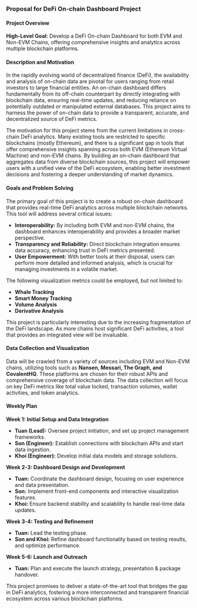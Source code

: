 ### Proposal for DeFi On-chain Dashboard Project

#### Project Overview
**High-Level Goal:** Develop a DeFi On-chain Dashboard for both EVM and Non-EVM Chains, offering comprehensive insights and analytics across multiple blockchain platforms.

#### Description and Motivation
In the rapidly evolving world of decentralized finance (DeFi), the availability and analysis of on-chain data are pivotal for users ranging from retail investors to large financial entities. An on-chain dashboard differs fundamentally from its off-chain counterpart by directly integrating with blockchain data, ensuring real-time updates, and reducing reliance on potentially outdated or manipulated external databases. This project aims to harness the power of on-chain data to provide a transparent, accurate, and decentralized source of DeFi metrics.

The motivation for this project stems from the current limitations in cross-chain DeFi analytics. Many existing tools are restricted to specific blockchains (mostly Ethereum), and there is a significant gap in tools that offer comprehensive insights spanning across both EVM (Ethereum Virtual Machine) and non-EVM chains. By building an on-chain dashboard that aggregates data from diverse blockchain sources, this project will empower users with a unified view of the DeFi ecosystem, enabling better investment decisions and fostering a deeper understanding of market dynamics.

#### Goals and Problem Solving
The primary goal of this project is to create a robust on-chain dashboard that provides real-time DeFi analytics across multiple blockchain networks. This tool will address several critical issues:
- **Interoperability:** By including both EVM and non-EVM chains, the dashboard enhances interoperability and provides a broader market perspective.
- **Transparency and Reliability:** Direct blockchain integration ensures data accuracy, enhancing trust in DeFi metrics presented.
- **User Empowerment:** With better tools at their disposal, users can perform more detailed and informed analysis, which is crucial for managing investments in a volatile market.

The following visualization metrics could be employed, but not limited to:
- **Whale Tracking**
- **Smart Money Tracking**
- **Volume Analysis**
- **Derivative Analysis**


This project is particularly interesting due to the increasing fragmentation of the DeFi landscape. As more chains host significant DeFi activities, a tool that provides an integrated view will be invaluable.

#### Data Collection and Visualization
Data will be crawled from a variety of sources including EVM and Non-EVM chains, utilizing tools such as **Nansen, Messari, The Graph, and CovalentHQ**. These platforms are chosen for their robust APIs and comprehensive coverage of blockchain data. The data collection will focus on key DeFi metrics like total value locked, transaction volumes, wallet activities, and token analytics.

#### Weekly Plan
**Week 1: Initial Setup and Data Integration**
- **Tuan (Lead):** Oversee project initiation, and set up project management frameworks.
- **Son (Engineer):** Establish connections with blockchain APIs and start data ingestion.
- **Khoi (Engineer):** Develop initial data models and storage solutions.

**Week 2-3: Dashboard Design and Development**
- **Tuan:** Coordinate the dashboard design, focusing on user experience and data presentation.
- **Son:** Implement front-end components and interactive visualization features.
- **Khoi:** Ensure backend stability and scalability to handle real-time data updates.

**Week 3-4: Testing and Refinement**
- **Tuan:** Lead the testing phase.
- **Son and Khoi:** Refine dashboard functionality based on testing results, and optimize performance.

**Week 5-6: Launch and Outreach**
- **Tuan:** Plan and execute the launch strategy, presentation & package handover.

This project promises to deliver a state-of-the-art tool that bridges the gap in DeFi analytics, fostering a more interconnected and transparent financial ecosystem across various blockchain platforms.
